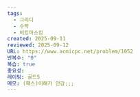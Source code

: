 ```yaml
---
tags:
  - 그리디
  - 수학
  - 비트마스킹
created: 2025-09-11
reviewed: 2025-09-12
URL: https://www.acmicpc.net/problem/1052
반복수: "0"
복습: true
중요성:
레이팅: 골드5
메모: (패스)이해가 안감;;;
---
```

